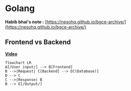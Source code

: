 # Golang

**Habib bhai's note :** [https://nesohq.github.io/bgce-archive/](https://nesohq.github.io/bgce-archive/)

## Frontend vs Backend

**[Video](https://youtu.be/BMP5VujjDIc?list=PLpCqPSEm2Xe8sEY2haMDUVgwbkIs5NCJI)**

```mermaid
flowchart LR
A[/User input/] --> B[Frontend]
B -->|Request| C[Backend] --> D[(Database)]
D --> C
C -->|Response| B
B --> E[/Output/]
```
